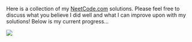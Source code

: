 Here is a collection of my <a href = "https://neetcode.io">NeetCode.com</a> solutions. Please feel free to discuss what you believe I did well and what I can improve upon with my solutions! Below is my current progress...

<img src = "https://progress-bar.dev/4" />
